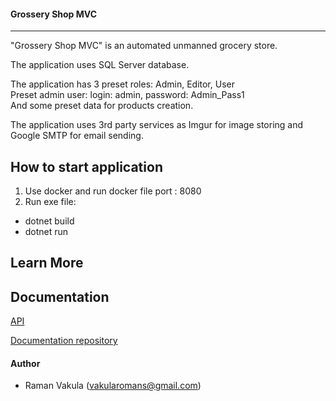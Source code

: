 #### Grossery Shop MVC
***

"Grossery Shop MVC" is an automated unmanned grocery store.

The application uses SQL Server database.

The application has 3 preset roles: Admin, Editor, User<br />
Preset admin user: login: admin, password: Admin_Pass1<br />
And some preset data for products creation.

The application uses 3rd party services as Imgur for image storing and Google SMTP for email sending.

## How to start application

1) Use docker and run docker file port : 8080
2) Run exe file:
- dotnet build
- dotnet run

## Learn More

## Documentation

[API](https://documenter.getpostman.com/view/21347122/2s8Z6u6b4K)

[Documentation repository](https://github.com/vakularoman/GrosseryShopMVCDocumentation)

#### Author
- Raman Vakula (vakularomans@gmail.com)
